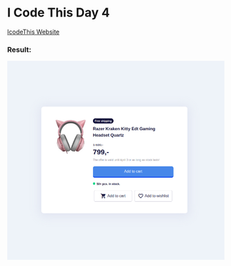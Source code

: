 # I Code This Day 4

[IcodeThis Website](https://www.icodethis.com/)

### Result:

![Result](/result.png)